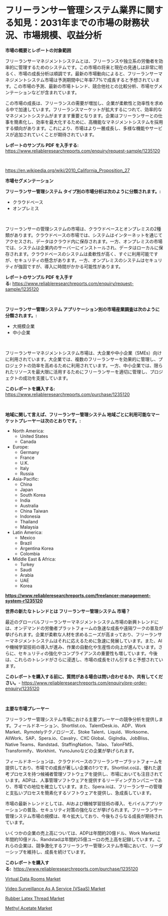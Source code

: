 <p><h1>フリーランサー管理システム業界に関する知見：2031年までの市場の財務状況、市場規模、収益分析</h1></p><p><strong>市場の概要とレポートの対象範囲</strong></p>
<p><p>フリーランサーマネジメントシステムとは、フリーランスや独立系の労働者を効率的に管理するためのシステムです。この市場の将来と現在の見通しは非常に明るく、市場の成長分析は順調です。最新の市場動向によると、フリーランサーマネジメントシステム市場は予測期間中に年率7.7%で成長すると予想されています。この市場の予測、最新の市場トレンド、競合他社との比較分析、市場セグメンテーションなどが含まれています。</p><p>この市場の成長は、フリーランスの需要が増加し、企業が柔軟性と効率性を求める中で加速しています。フリーランスマーケットが拡大するにつれて、効率的なマネジメントシステムがますます重要となります。企業はフリーランサーとの仕事を簡素化し、効率を最大化するために、高機能なマネジメントシステムを採用する傾向があります。これにより、市場はより一層成長し、多様な機能やサービスが追加されていくことが期待されています。</p></p>
<p><strong>レポートのサンプル PDF を入手する:</strong> <a href="https://www.reliableresearchreports.com/enquiry/request-sample/1235120">https://www.reliableresearchreports.com/enquiry/request-sample/1235120</a></p>
<p>&nbsp;</p>
<p><a href="https://en.wikipedia.org/wiki/2010_California_Proposition_27">https://en.wikipedia.org/wiki/2010_California_Proposition_27</a></p>
<p><strong>市場セグメンテーション</strong></p>
<p><strong>フリーランサー管理システム タイプ別の市場分析は次のように分類されます。:</strong></p>
<p><ul><li>クラウドベース</li><li>オンプレミス</li></ul></p>
<p>&nbsp;</p>
<p><p>フリーランサーの管理システムの市場は、クラウドベースとオンプレミスの2種類があります。クラウドベースの市場では、システムはインターネットを通じてアクセスされ、データはクラウド内に保存されます。一方、オンプレミスの市場では、システムは企業内のサーバーにインストールされ、データはローカルに保存されます。クラウドベースのシステムは柔軟性が高く、すぐに利用可能ですが、セキュリティの懸念があります。一方、オンプレミスのシステムはセキュリティが強固ですが、導入に時間がかかる可能性があります。</p></p>
<p><strong>レポートのサンプル PDF を入手する:</strong>&nbsp;<a href="https://www.reliableresearchreports.com/enquiry/request-sample/1235120">https://www.reliableresearchreports.com/enquiry/request-sample/1235120</a></p>
<p>&nbsp;</p>
<p><strong> フリーランサー管理システム アプリケーション別の市場産業調査は次のように分類されます。:</strong></p>
<p><ul><li>大規模企業</li><li>中小企業</li></ul></p>
<p>&nbsp;</p>
<p><p>フリーランサーマネジメントシステム市場は、大企業や中小企業（SMEs）向けに利用されています。大企業では、複数のフリーランサーを効果的に管理し、プロジェクトの効率を高めるために利用されています。一方、中小企業では、限られたリソースを最大限に活用するためにフリーランサーを適切に管理し、プロジェクトの成功を支援しています。</p></p>
<p><strong>このレポートを購入する:</strong>&nbsp; <a href="https://www.reliableresearchreports.com/purchase/1235120">https://www.reliableresearchreports.com/purchase/1235120</a></p>
<p>&nbsp;</p>
<p><strong>地域に関して言えば、フリーランサー管理システム 地域ごとに利用可能なマーケットプレーヤーは次のとおりです。:</strong></p>
<p><ul>
    <li>
        North America:
        <ul>
            <li>United States</li>
            <li>Canada</li>
        </ul>
    </li>
    <li>
        Europe:
        <ul>
            <li>Germany</li>
            <li>France</li>
            <li>U.K.</li>
            <li>Italy</li>
            <li>Russia</li>
        </ul>
    </li>
    <li>
        Asia-Pacific:
        <ul>
            <li>China</li>
            <li>Japan</li>
            <li>South Korea</li>
            <li>India</li>
            <li>Australia</li>
            <li>China Taiwan</li>
            <li>Indonesia</li>
            <li>Thailand</li>
            <li>Malaysia</li>
        </ul>
    </li>
    <li>
        Latin America:
        <ul>
            <li>Mexico</li>
            <li>Brazil</li>
            <li>Argentina Korea</li>
            <li>Colombia</li>
        </ul>
    </li>
    <li>
        Middle East & Africa:
        <ul>
            <li>Turkey</li>
            <li>Saudi</li>
            <li>Arabia</li>
            <li>UAE</li>
            <li>Korea</li>
        </ul>
    </li>
    </ul></p>
<p><strong><a href="https://www.reliableresearchreports.com/freelancer-management-system-r1235120">https://www.reliableresearchreports.com/freelancer-management-system-r1235120</a></strong>&nbsp;</p>
<p><strong>世界の新たなトレンドとは フリーランサー管理システム 市場？</strong></p>
<p><p>最近のグローバルフリーランサーマネジメントシステム市場の新興トレンドには、オンデマンドの労働者プラットフォームの急速な成長や遠隔ワークの普及が挙げられます。企業が柔軟な人材を求めるニーズが高まっており、フリーランサーマネジメントシステムはそれに応えるために急速に発展しています。また、AIや機械学習技術の導入が進み、作業の自動化や生産性の向上が進んでいます。さらに、セキュリティの強化やコンプライアンスの重要性も増しています。今後は、これらのトレンドがさらに浸透し、市場の成長をけん引すると予想されています。</p></p>
<p><strong>このレポートを購入する前に、質問がある場合は問い合わせるか、共有してください。</strong>- <a href="https://www.reliableresearchreports.com/enquiry/pre-order-enquiry/1235120">https://www.reliableresearchreports.com/enquiry/pre-order-enquiry/1235120</a></p>
<p>&nbsp;</p>
<p><strong>主要な市場プレーヤー</strong></p>
<p><p>フリーランサー管理システム市場における主要プレーヤーの競争分析を提供します。フィールドネーション、Shortlist.co、TalentDesk.io、ADP、Work Market、Rymotelyテクノロジーズ、Stoke Talent、Liquid、Worksome、AllWork、SAP、Spera.io、Cavalry、CXC Global、GigIndia、JobBliss、Native Teams、Randstad、StaffingNation、Talao、TalonFMS、Transformify、Workhint、YunoJunoなどの企業が挙げられます。</p><p>フィールドネーションは、クラウドベースのフリーランサープラットフォームを提供しており、市場での成長が著しい企業の1つです。Shortlist.coは、優れた選考プロセスを持つ候補者管理ソフトウェアを提供し、市場においても注目されています。ADPは、人事管理ソフトウェアを提供するリーディングカンパニーであり、市場での地位を確立しています。また、Spera.ioは、フリーランサーの管理と支払いプロセスを簡素化するソフトウェアを提供し、急成長しています。</p><p>市場の最新トレンドとしては、AIおよび機械学習技術の導入、モバイルアプリケーションの普及、セキュリティ対策の強化などが挙げられます。フリーランサー管理システム市場の規模は、年々拡大しており、今後もさらなる成長が期待されています。</p><p>いくつかの企業の売上高については、ADPは年間約20億ドル、Work Marketは年間約10億ドル、Randstadは年間約25億ユーロの売上高を記録しています。これらの企業は、競争激化するフリーランサー管理システム市場において、リーダーシップを維持し、成長を続けています。</p></p>
<p><strong>このレポートを購入する:</strong>&nbsp;&nbsp;<a href="https://www.reliableresearchreports.com/purchase/1235120">https://www.reliableresearchreports.com/purchase/1235120</a></p>
<p><p><a href="https://issuu.com/reportprime-2/docs/virtual-data-rooms-market-size-2030.pptx">Virtual Data Rooms Market</a></p><p><a href="https://issuu.com/reportprime-2/docs/video-surveillance-as-a-service-vsaas-market-size-">Video Surveillance As A Service (VSaaS) Market</a></p><p><a href="https://github.com/susanjprice2023/Market-Research-Report-List-2/blob/main/rubber-latex-thread-market.md">Rubber Latex Thread Market</a></p><p><a href="https://github.com/globismark/Market-Research-Report-List-4/blob/main/methyl-acetate-market.md">Methyl Acetate Market</a></p></p>